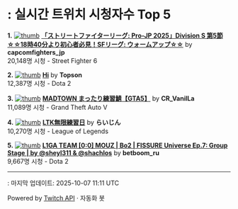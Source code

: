 # : 실시간 트위치 시청자수 Top 5

**1.** [![thumb](https://static-cdn.jtvnw.net/previews-ttv/live_user_capcomfighters_jp-320x180.jpg)](https://twitch.tv/capcomfighters_jp)
**[「ストリートファイターリーグ: Pro-JP 2025」Division S 第5節 ☆☆18時40分より初心者必見！SFリーグ: ウォームアップ☆☆](https://twitch.tv/capcomfighters_jp)** by **capcomfighters_jp**<br>20,148명 시청  - Street Fighter 6

**2.** [![thumb](https://static-cdn.jtvnw.net/previews-ttv/live_user_topson-320x180.jpg)](https://twitch.tv/Topson)
**[Hi](https://twitch.tv/Topson)** by **Topson**<br>12,387명 시청  - Dota 2

**3.** [![thumb](https://static-cdn.jtvnw.net/previews-ttv/live_user_cr_vanilla-320x180.jpg)](https://twitch.tv/CR_VanilLa)
**[MADTOWN まったり練習鯖【GTA5】](https://twitch.tv/CR_VanilLa)** by **CR_VanilLa**<br>11,089명 시청  - Grand Theft Auto V

**4.** [![thumb](https://static-cdn.jtvnw.net/previews-ttv/live_user_alfrea-320x180.jpg)](https://twitch.tv/らいじん)
**[LTK無限練習日](https://twitch.tv/らいじん)** by **らいじん**<br>10,270명 시청  - League of Legends

**5.** [![thumb](https://static-cdn.jtvnw.net/previews-ttv/live_user_betboom_ru-320x180.jpg)](https://twitch.tv/betboom_ru)
**[L1GA TEAM [0:0] MOUZ | Bo2 | FISSURE Universe Ep.7: Group Stage | by @sheyl311 & @shachlos](https://twitch.tv/betboom_ru)** by **betboom_ru**<br>9,667명 시청  - Dota 2


---
: 마지막 업데이트: 2025-10-07 11:11 UTC

Powered by [Twitch API](https://dev.twitch.tv/docs/api/reference) · 자동화 봇